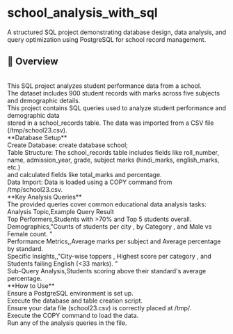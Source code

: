 # school_analysis_with_sql
A structured SQL project demonstrating database design, data analysis, and query optimization using PostgreSQL for school record management.
## 📘 Overview
<br>
This SQL project analyzes student performance data from a school.  
<br>
The dataset includes 900 student records with marks across five subjects and demographic details.
<br>
This project contains SQL queries used to analyze student performance and demographic data 
<br>
stored in a school_records table. The data was imported from a CSV file (/tmp/school23.csv).
<br>
**Database Setup**
<br>
Create Database: create database school; 
<br>
Table Structure: The school_records table includes fields like roll_number,
<br>
name, admission_year, grade, subject marks (hindi_marks, english_marks, etc.)
<br>
and calculated fields like total_marks and percentage. 
<br>
Data Import: Data is loaded using a COPY command from /tmp/school23.csv.
<br>
**Key Analysis Queries**
<br>
The provided queries cover common educational data analysis tasks:
<br>
Analysis Topic,Example Query Result
<br>
Top Performers,Students with >70% and Top 5 students overall. 
<br>
Demographics,"Counts of students per city , by Category , and Male vs Female count. "
<br>
Performance Metrics,,Average marks per subject and Average percentage by standard. 
<br>
Specific Insights,,"City-wise toppers , Highest score per category , and Students failing English (<33 marks). "
<br>
Sub-Query Analysis,Students scoring above their standard's average percentage. 
<br>
**How to Use**
  <br>
Ensure a PostgreSQL environment is set up.
<br>
Execute the database and table creation script.
<br>
Ensure your data file (school23.csv) is correctly placed at /tmp/.
<br>
Execute the COPY command to load the data.
<br>
Run any of the analysis queries in the file.
